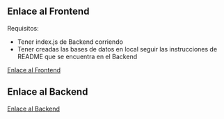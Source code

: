 ## Enlace al Frontend
Requisitos:
- Tener index.js de Backend corriendo
- Tener creadas las bases de datos en local seguir las instrucciones de README que se encuentra en el Backend


[Enlace al Frontend](https://ikaroyo.github.io/TF-Web-II-FrontEnd/)

## Enlace al Backend
[Enlace al Backend](https://github.com/Ikaroyo/TF-Web-II-BackEnd/)
